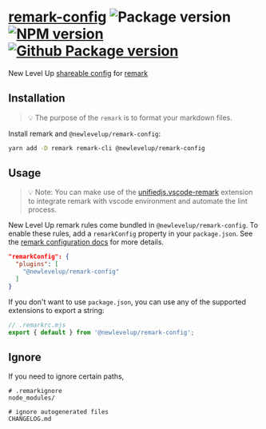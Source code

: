 # [remark-config](https://github.com/newlevelup/config/tree/develop/packages/remark-config) ![Package version](https://img.shields.io/github/package-json/v/newlevelup/config?filename=packages%2Fremark-config%2Fpackage.json\&label=%20\&color=0080FF) [![NPM version](https://img.shields.io/npm/v/@newlevelup/remark-config?label=\&logo=npm\&color=CB0001)](https://www.npmjs.com/package/@newlevelup/remark-config) [![Github Package version](https://img.shields.io/npm/v/@newlevelup/remark-config?label=\&logo=github\&color=24292f)](https://github.com/newlevelup/config/pkgs/npm/remark-config)

New Level Up [shareable config](https://github.com/unifiedjs/unified-engine/blob/main/doc/configure.md) for [remark](https://github.com/remarkjs/remark)

## Installation

> 💡 The purpose of the `remark` is to format your markdown files.

Install remark and `@newlevelup/remark-config`:

```sh
yarn add -D remark remark-cli @newlevelup/remark-config
```

## Usage

> 💡 Note: You can make use of the [unifiedjs.vscode-remark](https://marketplace.visualstudio.com/items?itemName=unifiedjs.vscode-remark) extension to integrate remark with vscode environment and automate the lint process.

New Level Up remark rules come bundled in `@newlevelup/remark-config`. To enable these rules, add a `remarkConfig` property in your `package.json`. See the [remark configuration docs](https://github.com/remarkjs/remark/tree/main/packages/remark-cli#cli) for more details.

```json
"remarkConfig": {
  "plugins": [
    "@newlevelup/remark-config"
  ]
}
```

If you don't want to use `package.json`, you can use any of the supported extensions to export a string:

```javascript
// .remarkrc.mjs
export { default } from '@newlevelup/remark-config';
```

## Ignore

If you need to ignore certain paths,

```ignore
# .remarkignore
node_modules/

# ignore autogenerated files
CHANGELOG.md
```
